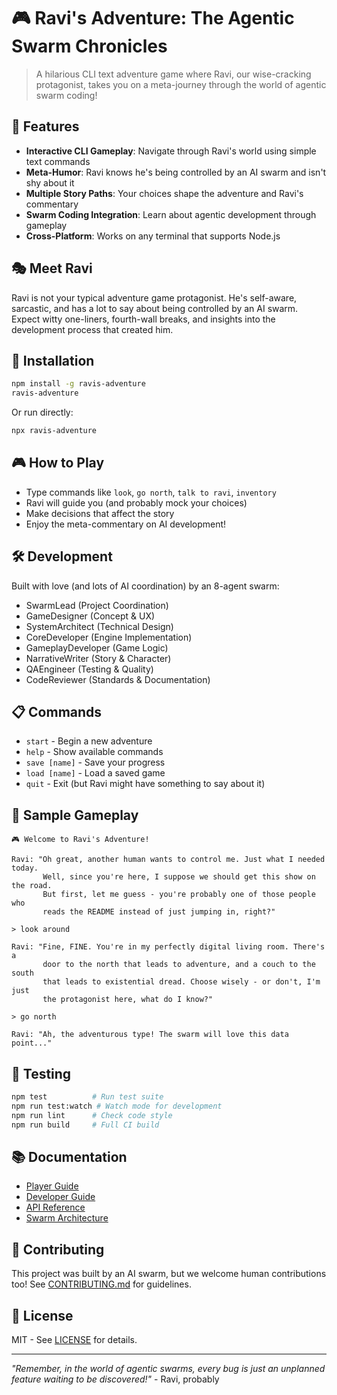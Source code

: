 # 🎮 Ravi's Adventure: The Agentic Swarm Chronicles

> A hilarious CLI text adventure game where Ravi, our wise-cracking protagonist, takes you on a meta-journey through the world of agentic swarm coding!

## 🚀 Features

- **Interactive CLI Gameplay**: Navigate through Ravi's world using simple text commands
- **Meta-Humor**: Ravi knows he's being controlled by an AI swarm and isn't shy about it
- **Multiple Story Paths**: Your choices shape the adventure and Ravi's commentary
- **Swarm Coding Integration**: Learn about agentic development through gameplay
- **Cross-Platform**: Works on any terminal that supports Node.js

## 🎭 Meet Ravi

Ravi is not your typical adventure game protagonist. He's self-aware, sarcastic, and has a lot to say about being controlled by an AI swarm. Expect witty one-liners, fourth-wall breaks, and insights into the development process that created him.

## 🎯 Installation

```bash
npm install -g ravis-adventure
ravis-adventure
```

Or run directly:
```bash
npx ravis-adventure
```

## 🎮 How to Play

- Type commands like `look`, `go north`, `talk to ravi`, `inventory`
- Ravi will guide you (and probably mock your choices)
- Make decisions that affect the story
- Enjoy the meta-commentary on AI development!

## 🛠️ Development

Built with love (and lots of AI coordination) by an 8-agent swarm:
- SwarmLead (Project Coordination)
- GameDesigner (Concept & UX)
- SystemArchitect (Technical Design)
- CoreDeveloper (Engine Implementation)
- GameplayDeveloper (Game Logic)
- NarrativeWriter (Story & Character)
- QAEngineer (Testing & Quality)
- CodeReviewer (Standards & Documentation)

## 📋 Commands

- `start` - Begin a new adventure
- `help` - Show available commands
- `save [name]` - Save your progress
- `load [name]` - Load a saved game
- `quit` - Exit (but Ravi might have something to say about it)

## 🎪 Sample Gameplay

```
🎮 Welcome to Ravi's Adventure!

Ravi: "Oh great, another human wants to control me. Just what I needed today. 
       Well, since you're here, I suppose we should get this show on the road.
       But first, let me guess - you're probably one of those people who 
       reads the README instead of just jumping in, right?"

> look around

Ravi: "Fine, FINE. You're in my perfectly digital living room. There's a 
       door to the north that leads to adventure, and a couch to the south 
       that leads to existential dread. Choose wisely - or don't, I'm just 
       the protagonist here, what do I know?"

> go north

Ravi: "Ah, the adventurous type! The swarm will love this data point..."
```

## 🧪 Testing

```bash
npm test          # Run test suite
npm run test:watch # Watch mode for development
npm run lint      # Check code style
npm run build     # Full CI build
```

## 📚 Documentation

- [Player Guide](docs/player-guide.md)
- [Developer Guide](docs/developer-guide.md)
- [API Reference](docs/api-reference.md)
- [Swarm Architecture](docs/swarm-architecture.md)

## 🤝 Contributing

This project was built by an AI swarm, but we welcome human contributions too! 
See [CONTRIBUTING.md](CONTRIBUTING.md) for guidelines.

## 📜 License

MIT - See [LICENSE](LICENSE) for details.

---

*"Remember, in the world of agentic swarms, every bug is just an unplanned feature waiting to be discovered!"* - Ravi, probably
